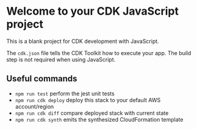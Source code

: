 # Welcome to your CDK JavaScript project

This is a blank project for CDK development with JavaScript.

The `cdk.json` file tells the CDK Toolkit how to execute your app. The build step is not required when using JavaScript.

## Useful commands

* `npm run test`                 perform the jest unit tests
* `npm run cdk deploy`           deploy this stack to your default AWS account/region
* `npm run cdk diff`             compare deployed stack with current state
* `npm run cdk synth`            emits the synthesized CloudFormation template
